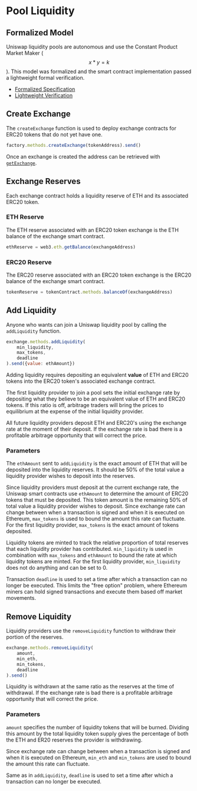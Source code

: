 # Pool Liquidity

## Formalized Model

Uniswap liquidity pools are autonomous and use the Constant Product Market Maker \($$x * y = k$$\). This model was formalized and the smart contract implementation passed a lightweight formal verification.  

* [Formalized Specification](https://github.com/runtimeverification/verified-smart-contracts/blob/uniswap/uniswap/x-y-k.pdf)
* [Lightweight Verification](https://github.com/runtimeverification/verified-smart-contracts/tree/uniswap/uniswap/results) 

## Create Exchange

The `createExchange` function is used to deploy exchange contracts for ERC20 tokens that do not yet have one.

```javascript
factory.methods.createExchange(tokenAddress).send()
```

Once an exchange is created the address can be retrieved with [`getExchange`](connect-to-uniswap.md#get-exchange-address). 

## Exchange Reserves

Each exchange contract holds a liquidity reserve of ETH and its associated ERC20 token.  

### ETH Reserve

The ETH reserve associated with an ERC20 token exchange is the ETH balance of the exchange smart contract. 

```javascript
ethReserve = web3.eth.getBalance(exchangeAddress)
```

### ERC20 Reserve

The ERC20 reserve associated with an ERC20 token exchange is the ERC20 balance of the exchange smart contract. 

```javascript
tokenReserve = tokenContract.methods.balanceOf(exchangeAddress)
```

## Add Liquidity 

Anyone who wants can join a Uniswap liquidity pool by calling the `addLiquidity` function.

```javascript
exchange.methods.addLiquidity(
    min_liquidity, 
    max_tokens, 
    deadline 
).send({value: ethAmount})
```

Adding liquidity requires depositing an equivalent **value** of ETH and ERC20 tokens into the ERC20 token's associated exchange contract. 

The first liquidity provider to join a pool sets the initial exchange rate by depositing what they believe to be an equivalent value of ETH and ERC20 tokens. If this ratio is off, arbitrage traders will bring the prices to equilibrium at the expense of the initial liquidity provider. 

All future liquidity providers deposit ETH and ERC20's using the exchange rate at the moment of their deposit. If the exchange rate is bad there is a profitable arbitrage opportunity that will correct the price.

### Parameters

The `ethAmount` sent to `addLiquidity` is the exact amount of ETH that will be deposited into the liquidity reserves. It should be 50% of the total value a liquidity provider wishes to deposit into the reserves. 

Since liquidity providers must deposit at the current exchange rate, the Uniswap smart contracts use `ethAmount` to determine the amount of ERC20 tokens that must be deposited. This token amount is the remaining 50% of total value a liquidity provider wishes to deposit. Since exchange rate can change between when a transaction is signed and when it is executed on Ethereum, `max_tokens` is used to bound the amount this rate can fluctuate. For the first liquidity provider, `max_tokens` is the exact amount of tokens deposited. 

Liquidity tokens are minted to track the relative proportion of total reserves that each liquidity provider has contributed. `min_liquidity` is used in combination with `max_tokens` and `ethAmount` to bound the rate at which liquidity tokens are minted. For the first liquidity provider, `min_liquidity` does not do anything and can be set to 0. 

Transaction `deadline` is used to set a time after which a transaction can no longer be executed. This limits the "free option" problem, where Ethereum miners can hold signed transactions and execute them based off market movements.  

## Remove Liquidity 

Liquidity providers use the `removeLiquidity` function to withdraw their portion of the reserves. 

```javascript
exchange.methods.removeLiquidity(
    amount, 
    min_eth, 
    min_tokens,
    deadline 
).send()
```

Liquidity is withdrawn at the same ratio as the reserves at the time of withdrawal. If the exchange rate is bad there is a profitable arbitrage opportunity that will correct the price.

### Parameters

`amount` specifies the number of liquidity tokens that will be burned. Dividing this amount by the total liquidity token supply gives the percentage of both the ETH and ER20 reserves the provider is withdrawing. 

Since exchange rate can change between when a transaction is signed and when it is executed on Ethereum, `min_eth` and `min_tokens` are used to bound the amount this rate can fluctuate.

Same as in `addLiquidity`, `deadline` is used to set a time after which a transaction can no longer be executed. 

